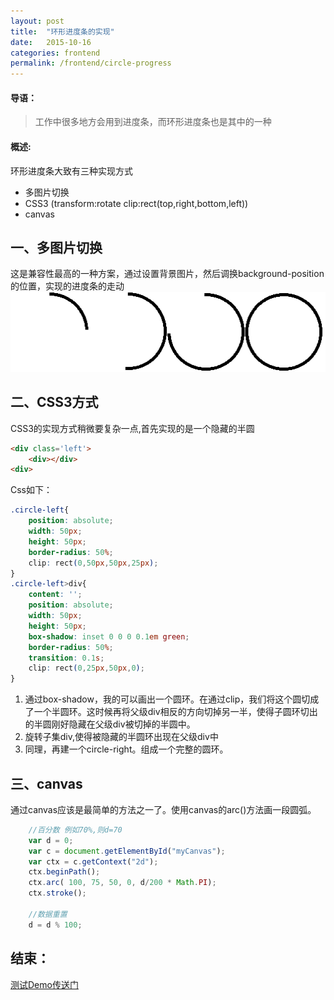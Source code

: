 ```yaml
---
layout: post
title:  "环形进度条的实现"
date:   2015-10-16 
categories: frontend
permalink: /frontend/circle-progress
---
```

#### 导语：

> 工作中很多地方会用到进度条，而环形进度条也是其中的一种

#### 概述:

环形进度条大致有三种实现方式

* 多图片切换
* CSS3 (transform:rotate clip:rect(top,right,bottom,left))
* canvas

## 一、多图片切换

这是兼容性最高的一种方案，通过设置背景图片，然后调换background-position的位置，实现的进度条的走动
![示例图片](/sources/Circular.png)

## 二、CSS3方式

CSS3的实现方式稍微要复杂一点,首先实现的是一个隐藏的半圆

```html
<div class='left'>
    <div></div>
<div>
```
Css如下：

```css
.circle-left{
    position: absolute;
    width: 50px;
    height: 50px;
    border-radius: 50%;
    clip: rect(0,50px,50px,25px);                 
}
.circle-left>div{
    content: '';
    position: absolute;
    width: 50px;
    height: 50px;
    box-shadow: inset 0 0 0 0.1em green;
    border-radius: 50%;
    transition: 0.1s;
    clip: rect(0,25px,50px,0);
}
```

1. 通过box-shadow，我的可以画出一个圆环。在通过clip，我们将这个圆切成了一个半圆环。这时候再将父级div相反的方向切掉另一半，使得子圆环切出的半圆刚好隐藏在父级div被切掉的半圆中。
2. 旋转子集div,使得被隐藏的半圆环出现在父级div中
3. 同理，再建一个circle-right。组成一个完整的圆环。

## 三、canvas

通过canvas应该是最简单的方法之一了。使用canvas的arc()方法画一段圆弧。

```javascript
    //百分数 例如70%,则d=70
	var d = 0;
	var c = document.getElementById("myCanvas");
	var ctx = c.getContext("2d");
	ctx.beginPath();
	ctx.arc( 100, 75, 50, 0, d/200 * Math.PI);
	ctx.stroke();
    
    //数据重置
	d = d % 100;
```
## 结束：

[测试Demo传送门](/demo/Circular.html)